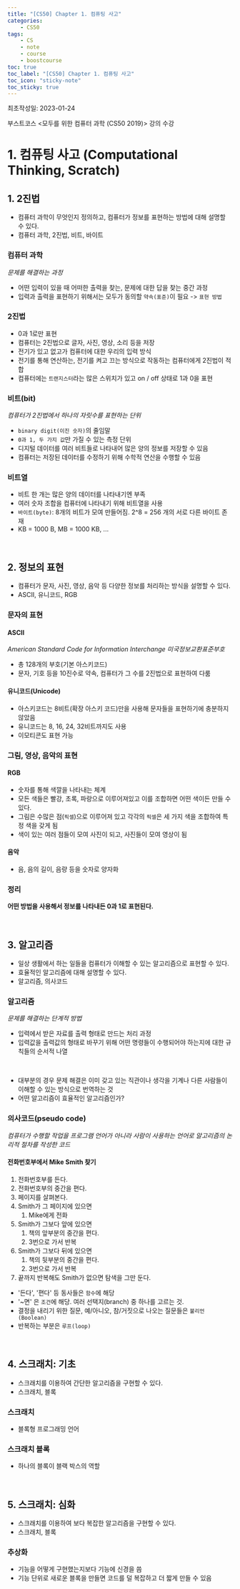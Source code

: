 ```yaml
---
title: "[CS50] Chapter 1. 컴퓨팅 사고"
categories:
    - CS50
tags:
    - CS
    - note
    - course
    - boostcourse
toc: true
toc_label: "[CS50] Chapter 1. 컴퓨팅 사고"
toc_icon: "sticky-note"
toc_sticky: true
---
```


최초작성일: 2023-01-24

부스트코스 <모두를 위한 컴퓨터 과학 (CS50 2019)> 강의 수강

# 1. 컴퓨팅 사고 (Computational Thinking, Scratch)

## 1. 2진법

- 컴퓨터 과학이 무엇인지 정의하고, 컴퓨터가 정보를 표현하는 방법에 대해 설명할 수 있다.
- 컴퓨터 과학, 2진법, 비트, 바이트

### 컴퓨터 과학

*문제를 해결하는 과정*
- 어떤 입력이 있을 때 어떠한 출력을 찾는, 문제에 대한 답을 찾는 중간 과정
- 입력과 출력을 표현하기 위해서는 모두가 동의할 `약속(표준)`이 필요 -> `표현 방법`

### 2진법

- 0과 1로만 표현
- 컴퓨터는 2진법으로 글자, 사진, 영상, 소리 등을 저장
- 전기가 있고 없고가 컴퓨터에 대한 우리의 입력 방식
- 전기를 통해 연산하는, 전기를 켜고 끄는 방식으로 작동하는 컴퓨터에게 2진법이 적합
- 컴퓨터에는 `트랜지스터`라는 많은 스위치가 있고 on / off 상태로 1과 0을 표현

### 비트(bit)

*컴퓨터가 2진법에서 하나의 자릿수를 표현하는 단위*
- `binary digit(이진 숫자)`의 줄임말
- `0과 1, 두 가지 값`만 가질 수 있는 측정 단위
- 디지털 데이터를 여러 비트들로 나타내어 많은 양의 정보를 저장할 수 있음
- 컴퓨터는 저장된 데이터를 수정하기 위해 수학적 연산을 수행할 수 있음

### 비트열

- 비트 한 개는 많은 양의 데이터를 나타내기엔 부족
- 여러 숫자 조합을 컴퓨터에 나타내기 위해 비트열을 사용
- `바이트(byte)`: 8개의 비트가 모여 만들어짐. 2^8 = 256 개의 서로 다른 바이트 존재
- KB = 1000 B, MB = 1000 KB, ...

<br/>

## 2. 정보의 표현

- 컴퓨터가 문자, 사진, 영상, 음악 등 다양한 정보를 처리하는 방식을 설명할 수 있다.
- ASCII, 유니코드, RGB

### 문자의 표현

#### ASCII

*American Standard Code for Information Interchange 미국정보교환표준부호*
- 총 128개의 부호(기본 아스키코드)
- 문자, 기호 등을 10진수로 약속, 컴퓨터가 그 수를 2진법으로 표현하여 다룸

#### 유니코드(Unicode)

- 아스키코드는 8비트(확장 아스키 코드)만을 사용해 문자들을 표현하기에 충분하지 않았음
- 유니코드는 8, 16, 24, 32비트까지도 사용
- 이모티콘도 표현 가능

### 그림, 영상, 음악의 표현

#### RGB

- 숫자를 통해 색깔을 나타내는 체계
- 모든 색들은 빨강, 초록, 파랑으로 이루어져있고 이를 조합하면 어떤 색이든 만들 수 있다.
- 그림은 수많은 점(`픽셀`)으로 이루어져 있고 각각의 `픽셀`은 세 가지 색을 조합하여 특정 색을 갖게 됨
- 색이 있는 여러 점들이 모여 사진이 되고, 사진들이 모여 영상이 됨

#### 음악

- 음, 음의 길이, 음량 등을 숫자로 양자화

### 정리
**어떤 방법을 사용해서 정보를 나타내든 0과 1로 표현된다.**

<br/>

## 3. 알고리즘

- 일상 생활에서 하는 일들을 컴퓨터가 이해할 수 있는 알고리즘으로 표현할 수 있다.
- 효율적인 알고리즘에 대해 설명할 수 있다.
- 알고리즘, 의사코드

### 알고리즘

*문제를 해결하는 단계적 방법*
- 입력에서 받은 자료를 출력 형태로 만드는 처리 과정
- 입력값을 출력값의 형태로 바꾸기 위해 어떤 명령들이 수행되어야 하는지에 대한 규칙들의 순서적 나열

<br/>

- 대부분의 경우 문제 해결은 이미 갖고 있는 직관이나 생각을 기계나 다른 사람들이 이해할 수 있는 방식으로 번역하는 것
- 어떤 알고리즘이 효율적인 알고리즘인가?

### 의사코드(pseudo code)

*컴퓨터가 수행할 작업을 프로그램 언어가 아니라 사람이 사용하는 언어로 알고리즘의 논리적 절차를 작성한 코드*

#### 전화번호부에서 Mike Smith 찾기

1. 전화번호부를 든다.
2. 전화번호부의 중간을 편다.
3. 페이지를 살펴본다.
4. Smith가 그 페이지에 있으면
    1. Mike에게 전화
5. Smith가 그보다 앞에 있으면
    1. 책의 앞부분의 중간을 편다.
    2. 3번으로 가서 반복
6. Smith가 그보다 뒤에 있으면
    1. 책의 뒷부분의 중간을 편다.
    2. 3번으로 가서 반복
7. 끝까지 반복해도 Smith가 없으면 탐색을 그만 둔다.

- '든다', '편다' 등 동사들은 `함수`에 해당
- '~면' 은 `조건`에 해당. 여러 선택지(branch) 중 하나를 고르는 것.
- 결정을 내리기 위한 질문, 예/아니오, 참/거짓으로 나오는 질문들은 `불리언(Boolean)`
- 반복하는 부분은 `루프(loop)`

<br/>

## 4. 스크래치: 기초

- 스크래치를 이용하여 간단한 알고리즘을 구현할 수 있다.
- 스크래치, 블록

### 스크래치

- 블록형 프로그래밍 언어

### 스크래치 블록

- 하나의 블록이 블랙 박스의 역할

<br/>

## 5. 스크래치: 심화

- 스크래치를 이용하여 보다 복잡한 알고리즘을 구현할 수 있다.
- 스크래치, 블록

### 추상화

- 기능을 어떻게 구현했는지보다 기능에 신경을 씀
- 기능 단위로 새로운 블록을 만들면 코드를 덜 복잡하고 더 짧게 만들 수 있음